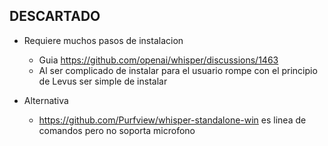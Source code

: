 ## DESCARTADO
- Requiere muchos pasos de instalacion  
  - Guia  https://github.com/openai/whisper/discussions/1463 
  - Al ser complicado de instalar para el usuario rompe con el principio de Levus ser simple de instalar
  
- Alternativa 
  - https://github.com/Purfview/whisper-standalone-win es linea de comandos pero no soporta microfono
